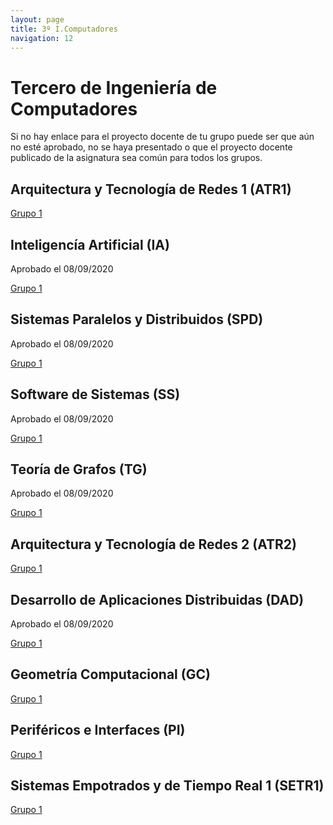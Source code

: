 ```yaml
---
layout: page
title: 3º I.Computadores
navigation: 12
---
```


# Tercero de Ingeniería de Computadores

Si no hay enlace para el proyecto docente de tu grupo puede ser que aún no esté aprobado, no se haya presentado o que el proyecto docente publicado de la asignatura sea común para todos los grupos.

## Arquitectura y Tecnología de Redes 1 (ATR1)



[Grupo 1]()


## Inteligencía Artificial (IA)

Aprobado el 08/09/2020

[Grupo 1](https://uses0-my.sharepoint.com/:b:/g/personal/delegacion_etsii_us_es/EV24ykngn0hKg-0KK02kPOkBFdUo3GbzKm396vLZhI66ZQ?e=TC83TZ)


## Sistemas Paralelos y Distribuidos (SPD)

Aprobado el 08/09/2020

[Grupo 1](https://uses0-my.sharepoint.com/:b:/g/personal/delegacion_etsii_us_es/EQN5Leli0GhNvV4TJsNfvbcBIYX3k0r_i2Rkn4sqiNHjMA?e=GlWGvk)


## Software de Sistemas (SS)

Aprobado el 08/09/2020

[Grupo 1](https://uses0-my.sharepoint.com/:b:/g/personal/delegacion_etsii_us_es/ETRvhRoDg8tFrzJ8M7iaVNMBYqDe_5To-JgpGj9dSJSflQ?e=EmZdow)


## Teoría de Grafos (TG)

Aprobado el 08/09/2020

[Grupo 1](https://uses0-my.sharepoint.com/:b:/g/personal/delegacion_etsii_us_es/EezJidy-Wn1HkkdDvm4d4pwBiYfdeYGurYqFtKSSuyj_HA?e=jLwpGU)


## Arquitectura y Tecnología de Redes 2 (ATR2)


[Grupo 1]()


## Desarrollo de Aplicaciones Distribuidas (DAD)

Aprobado el 08/09/2020

[Grupo 1](https://uses0-my.sharepoint.com/:b:/g/personal/delegacion_etsii_us_es/EcHxj8QPFsBLpqwaT869usUBmiJmpUg7BqBk2sWZBqDPMQ?e=gn1eHW)


## Geometría Computacional (GC)



[Grupo 1]()


## Periféricos e Interfaces (PI)



[Grupo 1]()


## Sistemas Empotrados y de Tiempo Real 1 (SETR1)


[Grupo 1]()
